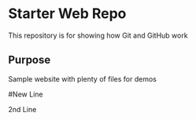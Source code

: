 # Starter Web Repo

This repository is for showing how Git and GitHub work

## Purpose

Sample website with plenty of files for demos

#New Line

2nd Line
